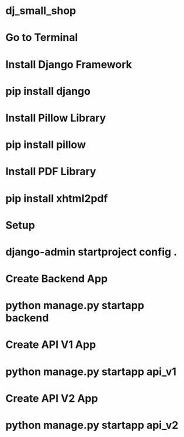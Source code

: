 # dj_small_shop
 
# Go to Terminal 

# Install Django Framework
# pip install django

# Install Pillow Library
# pip install pillow

# Install PDF Library
# pip install xhtml2pdf

# Setup
# django-admin startproject config .

# Create Backend App
# python manage.py startapp backend

# Create API V1 App
# python manage.py startapp api_v1

# Create API V2 App
# python manage.py startapp api_v2